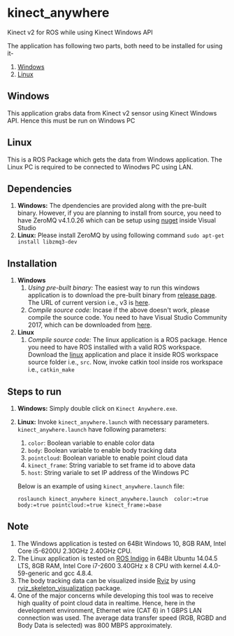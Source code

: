 # kinect_anywhere
Kinect v2 for ROS while using Kinect Windows API


The application has following two parts, both need to be installed for using it-
1. [Windows](Windows)
1. [Linux](Linux)

## Windows
This application grabs data from Kinect v2 sensor using Kinect Windows API. Hence this must be run on Windows PC

## Linux
This is a ROS Package which gets the data from Windows application. The Linux PC is required to be connected to Winodws PC using LAN.

## Dependencies
1. **Windows:** The dpendencies are provided along with the pre-built binary. However, if you are planning to install from source, you need to have ZeroMQ v4.1.0.26 which can be setup using [nuget](https://www.nuget.org/packages/ZeroMQ/) inside Visual Studio
1. **Linux:** Please install ZeroMQ by using following command `sudo apt-get install libzmq3-dev`


## Installation
1. **Windows** 
     1. *Using pre-built binary:* The easiest way to run this windows application is to download the pre-built binary from [release page](https://github.com/ravijo/kinect_anywhere/releases). The URL of current version i.e., v3 is [here](https://github.com/ravijo/kinect_anywhere/releases/download/3/Kinect.Anywhere.Windows.v3.zip).
     1. *Compile source code:* Incase if the above doesn't work, please compile the source code. You need to have Visual Studio Community 2017, which can be downloaded from [here](https://www.visualstudio.com/downloads/).
1. **Linux** 
     1. *Compile source code:* The linux application is a ROS package. Hence you need to have ROS installed with a valid ROS workspace. Download the [linux](Linux) application and place it inside ROS workspace source folder i.e., `src`. Now, invoke catkin tool inside ros workspace i.e., `catkin_make`

## Steps to run
1. **Windows:** Simply double click on `Kinect Anywhere.exe`.
1. **Linux:** Invoke `kinect_anywhere.launch` with necessary parameters. `kinect_anywhere.launch` have following parameters:
     1. `color`: Boolean variable to enable color data
     1. `body`: Boolean variable to enable body tracking data
     1. `pointcloud`: Boolean variable to enable point cloud data
     1. `kinect_frame`: String variable to set frame id to above data
     1. `host`: String variale to set IP address of the Windows PC
     
     Below is an example of using `kinect_anywhere.launch` file:
     
     `roslaunch kinect_anywhere kinect_anywhere.launch  color:=true body:=true pointcloud:=true kinect_frame:=base`


## Note
1. The Windows application is tested on 64Bit Windows 10, 8GB RAM, Intel Core i5-6200U 2.30GHz 2.40GHz CPU.
1. The Linux application is tested on [ROS Indigo](http://wiki.ros.org/indigo) in 64Bit Ubuntu 14.04.5 LTS, 8GB RAM, Intel Core i7-2600 3.40GHz x 8 CPU with kernel 4.4.0-59-generic and gcc 4.8.4.
1. The body tracking data can be visualized inside [Rviz](http://wiki.ros.org/rviz) by using [rviz_skeleton_visualization](https://github.com/ravijo/rviz_skeleton_visualization) package.
1. One of the major concerns while developing this tool was to receive high quality of point cloud data in realtime. Hence, here in the development environment, Ethernet wire (CAT 6) in 1 GBPS LAN connection was used. The average data transfer speed (RGB, RGBD and Body Data is selected) was 800 MBPS approximately.
